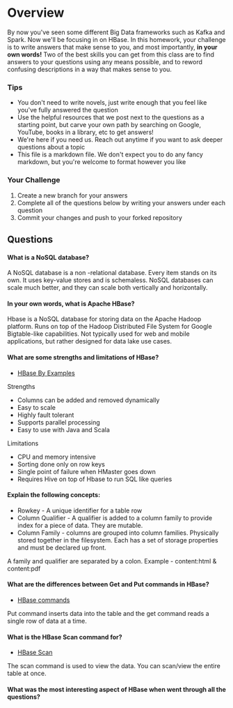# Overview

By now you've seen some different Big Data frameworks such as Kafka and Spark. Now we'll be focusing in on HBase. In this homework, your
challenge is to write answers that make sense to you, and most importantly, **in your own words!**
Two of the best skills you can get from this class are to find answers to your questions using any means possible, and to
reword confusing descriptions in a way that makes sense to you. 

### Tips
* You don't need to write novels, just write enough that you feel like you've fully answered the question
* Use the helpful resources that we post next to the questions as a starting point, but carve your own path by searching on Google, YouTube, books in a library, etc to get answers!
* We're here if you need us. Reach out anytime if you want to ask deeper questions about a topic 
* This file is a markdown file. We don't expect you to do any fancy markdown, but you're welcome to format however you like


### Your Challenge
1. Create a new branch for your answers 
2. Complete all of the questions below by writing your answers under each question
3. Commit your changes and push to your forked repository

## Questions
#### What is a NoSQL database?
A NoSQL database is a non -relational database.  Every item stands on its own.  It uses key-value stores and is schemaless.
NoSQL databases can scale much better, and they can scale both vertically and horizontally.


#### In your own words, what is Apache HBase?
Hbase is a NoSQL database for storing data on the Apache Hadoop platform.
Runs on top of the Hadoop Distributed File System for Google Bigtable-like capabilities.  Not typically used for web and mobile applications, but rather
designed for data lake use cases.


#### What are some strengths and limitations of HBase?
* [HBase By Examples](https://sparkbyexamples.com/apache-hbase-tutorial/)

Strengths
- Columns can be added and removed dynamically
- Easy to scale
- Highly fault tolerant
- Supports parallel processing
- Easy to use with Java and Scala

Limitations
- CPU and memory intensive
- Sorting done only on row keys
- Single point of failure when HMaster goes down
- Requires Hive on top of Hbase to run SQL like queries

#### Explain the following concepts:
* Rowkey - A unique identifier for a table row
* Column Qualifier - A qualifier is added to a column family to provide index for a piece of data.
  They are mutable.
* Column Family - columns are grouped into column families. Physically stored together in the filesystem.
  Each has a set of storage properties and must be declared up front.

A family and qualifier are separated by a colon. Example -  content:html & content:pdf
#### What are the differences between Get and Put commands in HBase?
* [HBase commands](https://www.tutorialspoint.com/hbase/hbase_create_data.htm)

Put command inserts data into the table and the get command reads a single row of data at a time.

#### What is the HBase Scan command for?
* [HBase Scan](https://www.tutorialspoint.com/hbase/hbase_scan.htm)

The scan command is used to view the data.  You can scan/view the entire table at once.

#### What was the most interesting aspect of HBase when went through all the questions? 